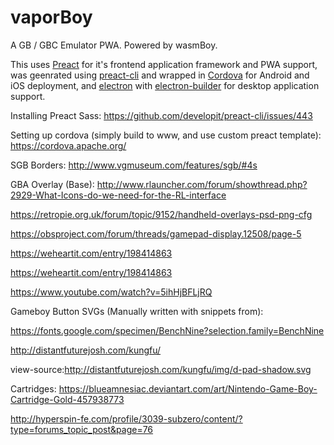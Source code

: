 # vaporBoy

A GB / GBC Emulator PWA. Powered by wasmBoy.

This uses [Preact](https://preactjs.com/) for it's frontend application framework and PWA support, was geenrated using [preact-cli](https://github.com/developit/preact-cli) and wrapped in [Cordova](https://cordova.apache.org/) for Android and iOS deployment, and [electron](https://electronjs.org/) with [electron-builder](https://github.com/electron-userland/electron-builder) for desktop application support.

Installing Preact Sass: https://github.com/developit/preact-cli/issues/443

Setting up cordova (simply build to www, and use custom preact template): https://cordova.apache.org/

SGB Borders: http://www.vgmuseum.com/features/sgb/#4s

GBA Overlay (Base): http://www.rlauncher.com/forum/showthread.php?2929-What-Icons-do-we-need-for-the-RL-interface

https://retropie.org.uk/forum/topic/9152/handheld-overlays-psd-png-cfg

https://obsproject.com/forum/threads/gamepad-display.12508/page-5

https://weheartit.com/entry/198414863

https://weheartit.com/entry/198414863

https://www.youtube.com/watch?v=5ihHjBFLjRQ

Gameboy Button SVGs (Manually written with snippets from):

https://fonts.google.com/specimen/BenchNine?selection.family=BenchNine

http://distantfuturejosh.com/kungfu/

view-source:http://distantfuturejosh.com/kungfu/img/d-pad-shadow.svg

Cartridges: https://blueamnesiac.deviantart.com/art/Nintendo-Game-Boy-Cartridge-Gold-457938773

http://hyperspin-fe.com/profile/3039-subzero/content/?type=forums_topic_post&page=76
